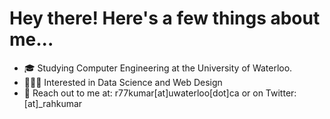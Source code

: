 # Hey there! Here's a few things about me...
- 🎓 Studying Computer Engineering at the University of Waterloo. 
- 👨🏽‍💻 Interested in Data Science and Web Design
- 🦾 Reach out to me at: r77kumar[at]uwaterloo[dot]ca or on Twitter: [at]_rahkumar
